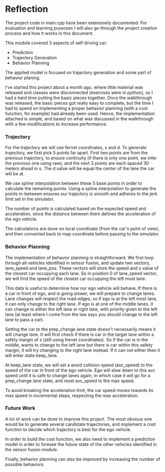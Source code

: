 # Reflection

The project code in main.cpp have been extensively documented. For evaluation and learning purposes I will also go through the project creation process and how it works in this document. 

This module covered 3 aspects of self driving car: 
- Prediction
- Trajectory Generation
- Behavior Planning

The applied model is focused on trajectory generation and some part of behavior planing.

I've started this project about a month ago, where little material was released and classes were disconnected (exercises were in python), so I had a hard time putting the basic pieces together. Once the walkthrough was released, the basic pieces got really easy to complete, but the time I had to spend on implementing a proper behavior planning (with a cost function, for example) had already been used. Hence, the implementation attached is simple, and based on what was discussed in the walkthrough with a few modifications to increase performance.

### Trajectory

For the trajectory we will use fernet coordinates, s and d. To generate trajectory, we first pick 5 points far apart. First two points are from the previous trajectory, to ensure continuity (if there is only one point, we infer the previous one using raw), and the next 3 points are each spaced 30 meters ahead in s. The d value will be equal the center of the lane the car will be at.

We use spline interpolation between these 5 base points in order to calculate the remaining points. Using a spline interpolation to generate the points in-between ensures our trajectory is smooth and adheres to the jerk limit set in the simulator. 

The number of points is calculated based on the expected speed and acceleration, since the distance between them defines the acceleration of the ego vehicle.

The calculations are done on local coordinate (from the car's point of view), and then converted back to map coordinate before passing to the simulator.

### Behavior Planning

The implementation of behavior planning is straightforward. We first loop through all vehicles identified in sensor fusion, and update two vectors, lane_speed and lane_pos. These vectors will store the speed and s value of the closest car occupying each lane. So in position 0 of lane_speed vector, we will find the speed of the closest car occupying the left most lane.

This data is useful to determine how our ego vehicle will behave. If there is a car in front of ego, and is going slower, we will prepare to change lanes. Lane changes will respect the road edges, so if ego is at the left most lane, it can only change to the right lane. If ego is at one of the middle lanes, it can change to either the left lane or right lane, with priority given to the left lane (at least where I come from the law says you should change to the left lane to pass a car).

Setting the car to the prep_change lane state doesn't necessarily means it will change lane. It will first check if there is car in the target lane within a safety margin of s (still using frenet coordinates). So if the car is in the middle, wants to change to the left lane but there is car within this safety margin, it will try changing to the right lane instead. If it can not either then it will enter state keep_lane.

At keep_lane state, we will set a avoid collision speed (avc_speed) to the speed of the car in front of the ego vehicle. Ego will slow down to this avc speed until it is safe to change lanes again, in which case it will go for a prep_change lane state, and reset avc_speed to the max speed.

To avoid breaking the acceleration limit, the car speed moves towards its max speed in incremental steps, respecting the max acceleration.

### Future Work

A lot of work can be done to improve this project. The most obvious one would be to generate several candidate trajectories, and implement a cost function to decide which trajectory is best for the ego vehicle. 

In order to build the cost function, we also need to implement a prediction model in order to foresee the future state of the other vehicles identified in the sensor fusion module.

Finally, behavior planning can also be improved by increasing the number of possible behaviors. 













